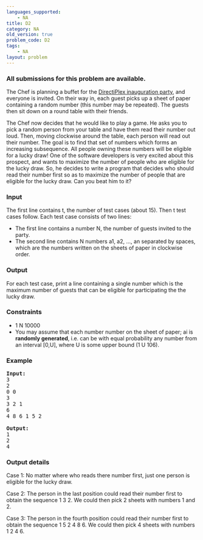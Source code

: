 ```yaml
---
languages_supported:
    - NA
title: D2
category: NA
old_version: true
problem_code: D2
tags:
    - NA
layout: problem
---
```

###  All submissions for this problem are available. 

The Chef is planning a buffet for the [DirectiPlex inauguration party](http://www.flickr.com/photos/directi/sets/72157618958830394/), and everyone is invited. On their way in, each guest picks up a sheet of paper containing a random number (this number may be repeated). The guests then sit down on a round table with their friends.

 The Chef now decides that he would like to play a game. He asks you to pick a random person from your table and have them read their number out loud. Then, moving clockwise around the table, each person will read out their number. The goal is to find that set of numbers which forms an increasing subsequence. All people owning these numbers will be eligible for a lucky draw! One of the software developers is very excited about this prospect, and wants to maximize the number of people who are eligible for the lucky draw. So, he decides to write a program that decides who should read their number first so as to maximize the number of people that are eligible for the lucky draw. Can you beat him to it?

### Input

The first line contains t, the number of test cases (about 15). Then t test cases follow. Each test case consists of two lines:

- The first line contains a number N, the number of guests invited to the party.
- The second line contains N numbers a1, a2, ..., an separated by spaces, which are the numbers written on the sheets of paper in clockwise order.

### Output

For each test case, print a line containing a single number which is the maximum number of guests that can be eligible for participating the the lucky draw.

### Constraints

- 1 N 10000
- You may assume that each number number on the sheet of paper; ai is **randomly generated**, i.e. can be with equal probability any number from an interval \[0,U\], where U is some upper bound (1 U 106).

### Example

<pre>
<b>Input:</b>
3
2
0 0
3
3 2 1
6
4 8 6 1 5 2

<b>Output:</b>
1
2
4
</pre>
### Output details

Case 1: No matter where who reads there number first, just one person is eligible for the lucky draw.

Case 2: The person in the last position could read their number first to obtain the sequence 1 3 2. We could then pick 2 sheets with numbers 1 and 2.

Case 3: The person in the fourth position could read their number first to obtain the sequence 1 5 2 4 8 6. We could then pick 4 sheets with numbers 1 2 4 6.
